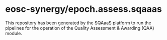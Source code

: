 # eosc-synergy/epoch.assess.sqaaas
This repository has been generated by the SQAaaS platform to run the pipelines
for the operation of the
Quality Assessment & Awarding (QAA)
module.